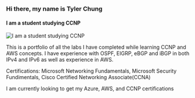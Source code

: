 ### Hi there, my name is Tyler Chung
#### I am a student studying CCNP
![I am a student studying CCNP](https://www.bleepstatic.com/content/hl-images/2020/10/20/Cisco.jpg)

This is a portfolio of all the labs I have completed while learning CCNP and AWS concepts. I have experience with OSPF, EIGRP, eBGP and iBGP in both IPv4 and IPv6 as well as experience in AWS.

Certifications: Microsoft Networking Fundamentals, Microsoft Security Fundimentals, Cisco Certified Networking Associate(CCNA)

I am currently looking to get my Azure, AWS, and CCNP certifications



